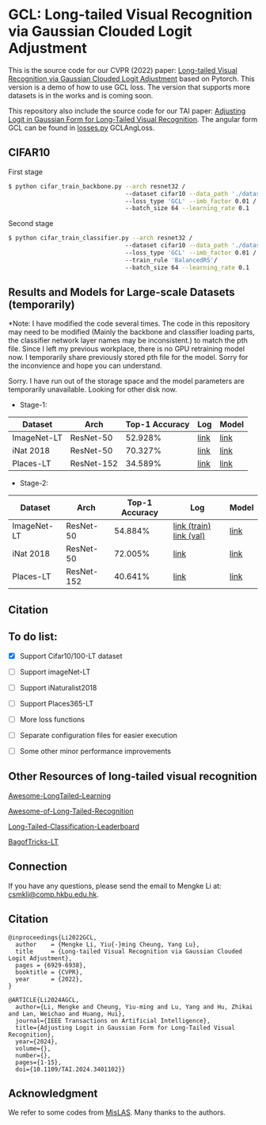 # GCL: Long-tailed Visual Recognition via Gaussian Clouded Logit Adjustment 
This is the source code for our CVPR (2022) paper: [Long-tailed Visual Recognition via Gaussian Clouded Logit Adjustment](https://openaccess.thecvf.com/content/CVPR2022/html/Li_Long-Tailed_Visual_Recognition_via_Gaussian_Clouded_Logit_Adjustment_CVPR_2022_paper.html) based on Pytorch. 
This version is a demo of how to use GCL loss. The version that supports more datasets is in the works and is coming soon.

This repository also include the source code for our TAI paper: [Adjusting Logit in Gaussian Form for Long-Tailed Visual Recognition](https://arxiv.org/abs/2305.10648).
The angular form GCL can be found in [losses.py](https://github.com/Keke921/GCLLoss/blob/main/losses.py) GCLAngLoss. 


## CIFAR10
First stage
```bash
$ python cifar_train_backbone.py --arch resnet32 /
                                 --dataset cifar10 --data_path './dataset/data_img' /
                                 --loss_type 'GCL' --imb_factor 0.01 /
                                 --batch_size 64 --learning_rate 0.1 
```
Second stage
```bash
$ python cifar_train_classifier.py --arch resnet32 /
                                 --dataset cifar10 --data_path './dataset/data_img' /
                                 --loss_type 'GCL' --imb_factor 0.01 /
                                 --train_rule 'BalancedRS'/
                                 --batch_size 64 --learning_rate 0.1 
```

## Results and Models for Large-scale Datasets (temporarily)

*Note: I have modified the code several times. The code in this repository may need to be modified (Mainly the backbone and classifier loading parts, the classifier network layer names may be inconsistent.) to match the pth file. Since I left my previous workplace, there is no GPU retraining model now. I temporarily share previously stored pth file for the model. Sorry for the inconvience and hope you can understand.

Sorry. I have run out of the storage space and the model parameters are temporarily unavailable. Looking for other disk now.

* Stage-1:

| Dataset     | Arch       | Top-1 Accuracy | Log           | Model |
| ----------- | ---------- | -------------- | ------------- | ----- |
| ImageNet-LT | ResNet-50  | 52.928%        | [link](https://lifehkbueduhk-my.sharepoint.com/:u:/g/personal/18482244_life_hkbu_edu_hk/EYro8K-qsKJOvkPf3RJrn6oBnd98VXIQlkrCnQLoex-U8Q?e=2TJOaF)        | [link](https://lifehkbueduhk-my.sharepoint.com/:u:/g/personal/18482244_life_hkbu_edu_hk/EYro8K-qsKJOvkPf3RJrn6oBnd98VXIQlkrCnQLoex-U8Q?e=2TJOaF)  |
| iNat 2018   | ResNet-50  | 70.327%        | [link](https://lifehkbueduhk-my.sharepoint.com/:u:/g/personal/18482244_life_hkbu_edu_hk/EfVPDmTDauhHvx8ys0-QKHABEJt0hFZtyn_7HYRxekiTUQ?e=Uhat9r)       | [link](https://lifehkbueduhk-my.sharepoint.com/:u:/g/personal/18482244_life_hkbu_edu_hk/EbCsmx-xbg9Aq2m8sRUsMGMBxyxprq1xTmsjlAjqJFd9lQ?e=B9Pojb) |
| Places-LT   | ResNet-152 | 34.589%        | [link](https://lifehkbueduhk-my.sharepoint.com/:u:/g/personal/18482244_life_hkbu_edu_hk/ERdVRvw1a6tFkxXFRsMLSWIB5PVqjzQ_J_Lejct96r1eGQ?e=DOghYk)        | [link](https://lifehkbueduhk-my.sharepoint.com/:u:/g/personal/18482244_life_hkbu_edu_hk/EeZKudpg0WVAm0LDkY2EIzMBIA88fzyUobI4UCY5wkP4tg)  |

* Stage-2:

| Dataset     | Arch       | Top-1 Accuracy | Log           | Model |
| ----------- | ---------- | -------------- | ------------- | ----- |
| ImageNet-LT | ResNet-50  | 54.884%        | [link (train)](https://lifehkbueduhk-my.sharepoint.com/:x:/g/personal/18482244_life_hkbu_edu_hk/EdjYUsWSEyhHih_77ETKo6QBffmR0_weBek8sXuT2E6SBQ?e=IHQ2mz) [link (val)](https://lifehkbueduhk-my.sharepoint.com/:x:/g/personal/18482244_life_hkbu_edu_hk/EXzcoAhffupAjgq2UidEBSMBxuT5g8C2GmFjSsvQ2gpmpg)| [link](https://lifehkbueduhk-my.sharepoint.com/:u:/g/personal/18482244_life_hkbu_edu_hk/EfS6Y3e0AvlCg4Gawwcoo7QBpHPrN4ckDylxaAfIvHoJiA)  |
| iNat 2018   | ResNet-50  | 72.005%        | [link](https://lifehkbueduhk-my.sharepoint.com/:u:/g/personal/18482244_life_hkbu_edu_hk/Edg2j7yW-HRMi4jrrbE0n70BCUZ9_L82pTyek9yp60cwUQ?e=kJxfUJ)    | [link](https://lifehkbueduhk-my.sharepoint.com/:u:/g/personal/18482244_life_hkbu_edu_hk/EbFwr8fJNdxFiPfoE64-j5UB4e0MKxOZgdLQ_qACR9tsbA?e=YvRnv2)   |
| Places-LT   | ResNet-152 | 40.641%          | [link](https://lifehkbueduhk-my.sharepoint.com/:u:/g/personal/18482244_life_hkbu_edu_hk/EXucyzMKExlFlcCDEif8mF4BcFNMt7M50igHF_C7IFwjqg?e=0eiFaa)  | [link](https://lifehkbueduhk-my.sharepoint.com/:u:/g/personal/18482244_life_hkbu_edu_hk/Eexoqm9t4ylGqKNW2N_0LFsBgEz-_NtUdRAYHZyyRPfHWQ?e=2xfKXh)  |

## <a name="Citation"></a>Citation

## To do list:
- [x] Support Cifar10/100-LT dataset
- [ ] Support imageNet-LT
- [ ] Support iNaturalist2018
- [ ] Support Places365-LT
- [ ] More loss functions
- [ ] Separate configuration files for easier execution
- [ ] Some other minor performance improvements


## Other Resources of long-tailed visual recognition
[Awesome-LongTailed-Learning](https://github.com/Vanint/Awesome-LongTailed-Learning)

[Awesome-of-Long-Tailed-Recognition](https://github.com/zwzhang121/Awesome-of-Long-Tailed-Recognition)

[Long-Tailed-Classification-Leaderboard](https://github.com/yanyanSann/Long-Tailed-Classification-Leaderboard)

[BagofTricks-LT](https://github.com/zhangyongshun/BagofTricks-LT)

## Connection
If you have any questions, please send the email to Mengke Li at: csmkli@comp.hkbu.edu.hk.

## Citation
```
@inproceedings{Li2022GCL,
  author    = {Mengke Li, Yiu{-}ming Cheung, Yang Lu},
  title     = {Long-tailed Visual Recognition via Gaussian Clouded Logit Adjustment},
  pages = {6929-6938},
  booktitle = {CVPR},
  year      = {2022},
}
```

```
@ARTICLE{Li2024AGCL,
  author={Li, Mengke and Cheung, Yiu-ming and Lu, Yang and Hu, Zhikai and Lan, Weichao and Huang, Hui},
  journal={IEEE Transactions on Artificial Intelligence}, 
  title={Adjusting Logit in Gaussian Form for Long-Tailed Visual Recognition}, 
  year={2024},
  volume={},
  number={},
  pages={1-15},
  doi={10.1109/TAI.2024.3401102}}
```


## Acknowledgment
We refer to some codes from [MisLAS](https://github.com/dvlab-research/MiSLAS). Many thanks to the authors.

